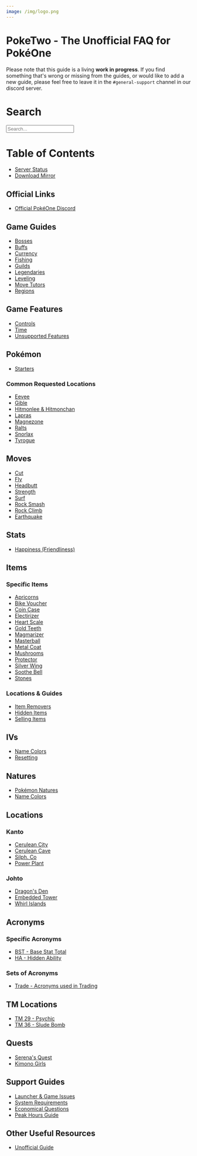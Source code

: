 ```yaml
---
image: /img/logo.png
---
```


# PokeTwo - The Unofficial FAQ for PokéOne

Please note that this guide is a living __work in progress__. If you find
something that's wrong or missing from the guides, or would like to add a new
guide, please feel free to leave it in the `#general-support` channel in our
discord server.

# Search

<form method="get" action="/search">
  <div class="form-group">
    <input class="form-control form-control-lg" type="text" name="q" id="search-input" placeholder="Search...">
  </div>
</form>

# Table of Contents

* [Server Status](https://status.poketwo.com/)
* [Download Mirror](https://cdn.poketwo.com/installer.exe)

## Official Links

* [Official PokéOne Discord](https://discord.gg/bNYRTFn)

## Game Guides

* [Bosses](/guides/bosses)
* [Buffs](/guides/buffs)
* [Currency](/guides/currency)
* [Fishing](/guides/fishing)
* [Guilds](/guides/guilds)
* [Legendaries](/guides/legendaries)
* [Leveling](/guides/leveling)
* [Move Tutors](/guides/move-tutors)
* [Regions](/guides/regions)

## Game Features

* [Controls](/game/controls)
* [Time](/game/time)
* [Unsupported Features](/game/unsupported)

## Pokémon

* [Starters](/pokemon/starters)

### Common Requested Locations

* [Eevee](/pokemon/eevee)
* [Gible](/pokemon/gible)
* [Hitmonlee & Hitmonchan](/pokemon/dojo)
* [Lapras](/pokemon/lapras)
* [Magnezone](/pokemon/magnezone)
* [Ralts](/pokemon/ralts)
* [Snorlax](/pokemon/snorlax)
* [Tyrogue](/pokemon/tyrogue)

## Moves

* [Cut](/moves/cut)
* [Fly](/moves/fly)
* [Headbutt](/moves/headbutt)
* [Strength](/moves/strength)
* [Surf](/moves/surf)
* [Rock Smash](/moves/rock-smash)
* [Rock Climb](/moves/rock-climb)
* [Earthquake](/moves/earthquake)

## Stats

* [Happiness (Friendliness)](/stats/happiness)

## Items

### Specific Items

* [Apricorns](/items/apricorns)
* [Bike Voucher](/items/bike-voucher)
* [Coin Case](/items/coin-case)
* [Electirizer](/items/electirizer)
* [Heart Scale](/items/heart-scale)
* [Gold Teeth](/items/gold-teeth)
* [Magmarizer](/items/magmarizer)
* [Masterball](/items/masterball)
* [Metal Coat](/items/metal-coat)
* [Mushrooms](/items/mushrooms)
* [Protector](/items/protector)
* [Silver Wing](/items/silver-wing)
* [Soothe Bell](/items/soothe-bell)
* [Stones](/items/stones)

### Locations & Guides

* [Item Removers](/items/removers)
* [Hidden Items](/items/hidden)
* [Selling Items](/items/selling)

## IVs

* [Name Colors](/ivs/colors)
* [Resetting](/ivs/resetting)

## Natures

* [Pokémon Natures](/nature/natures)
* [Name Colors](/nature/colors)

## Locations

### Kanto

* [Cerulean City](/locations/cerulean-city)
* [Cerulean Cave](/locations/cerulean-cave)
* [Silph. Co](/locations/silph-co)
* [Power Plant](/locations/power-plant)

### Johto

* [Dragon's Den](/locations/dragons-den)
* [Embedded Tower](/locations/embedded-tower)
* [Whirl Islands](/locations/whirl-islands)

## Acronyms

### Specific Acronyms

* [BST - Base Stat Total](/acronyms/bst)
* [HA - Hidden Ability](/acronyms/ha)

### Sets of Acronyms

* [Trade - Acronyms used in Trading](/acronyms/trade)

## TM Locations

* [TM 29 - Psychic](/tm/29)
* [TM 36 - Slude Bomb](/tm/36)

## Quests

* [Serena's Quest](/quests/serenas-quest)
* [Kimono Girls](/quests/kimono-girls)

## Support Guides

* [Launcher & Game Issues](/support/issues)
* [System Requirements](/support/requirements)
* [Economical Questions](/support/economy)
* [Peak Hours Guide](/support/peak-hours)

## Other Useful Resources

* [Unofficial Guide](https://docs.google.com/spreadsheets/d/1ptgBvTzxvzNisK1Sh7dW12IWEotlBpkpi-9TgEC3GuA/edit?usp=sharing)
